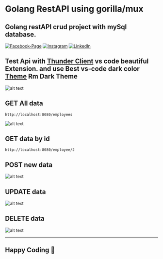 
#  Golang RestAPI using gorilla/mux
##  Golang restAPI crud project with mySql database.
[![Facebook-Page][facebook-shield]][facebook-url] [![Instagram][instagram-shield]][instagram-url] [![LinkedIn][linkedin-shield]][linkedin-url]

  

<!-- MARKDOWN LINKS & IMAGES -->

<!-- -->

  

[facebook-shield]:  https://img.shields.io/badge/-Facebook-black.svg?style=flat-square&logo=facebook&color=555&logoColor=white

[facebook-url]:  https://facebook.com/raihan.mahmudi.50

[instagram-shield]:  https://img.shields.io/badge/-Instagram-black.svg?style=flat-square&logo=instagram&color=555&logoColor=white

[instagram-url]:  https://www.instagram.com/raihan_info/

[linkedin-shield]:  https://img.shields.io/badge/-LinkedIn-black.svg?style=flat-square&logo=linkedin&colorB=555

[linkedin-url]:  https://www.linkedin.com/in/raihaninfo/

  
  

##  Test Api with [Thunder Client](https://marketplace.visualstudio.com/items?itemName=rangav.vscode-thunder-client) vs code beautiful Extension. and use Best vs-code dark color [Theme](https://marketplace.visualstudio.com/items?itemName=raihaninfo.rm-dark-theme)  **Rm Dark Theme**

  
  

![alt text](images/browser.png)

  

##  GET All data

    http://localhost:8080/employees

  

![alt text](images/alldata.png)

  

##  GET data by id

    http://localhost:8080/employee/2

  

##  POST new data

  

![alt text](images/post.png)

  

##  UPDATE data

![alt text](images/put.png)

  

##  DELETE data

  

![alt text](images/delete.png)

<hr>

## Happy Coding 💌

